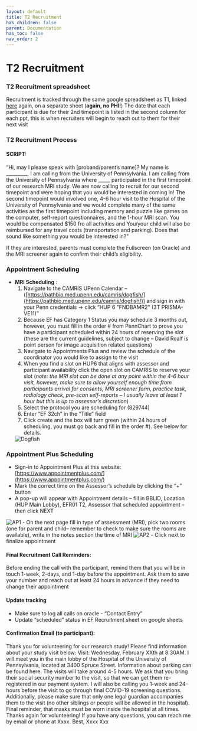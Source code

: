 ```yaml
---
layout: default
title: T2 Recruitment
has_children: false
parent: Documentation
has_toc: false
nav_order: 2
---
```


# T2 Recruitment 

###  T2 Recruitment spreadsheet 
Recruitment is tracked through the same google spreadsheet as T1, linked [here](https://docs.google.com/spreadsheets/d/1--lPUcN_37AOvfCDpvxeiUMOdE6TyYVp4I-csQf8odo/edit#gid=37038768) again, on a separate sheet (**again, no PHI!**)
The date that each participant is due for their 2nd timepoint is listed in the second column for each ppt, this is when recruiters will begin to reach out to them for their next visit

### T2 Recruitment Process
#### **SCRIPT**:
 “Hi, may I please speak with [proband/parent’s name]?  My name is _________, I am calling from the University of Pennsylvania. 
I am calling from the University of Pennsylvania where _____ participated in the first timepoint of our research MRI study. We are now calling to recruit for our second timepoint and were hoping that you would be interested in coming in! The second timepoint would involved one, 4-6 hour visit to the Hospital of the University of Pennsylvania and we would complete many of the same activities as the first timepoint including memory and puzzle like games on the computer, self-report questionnaires, and the 1-hour MRI scan. You would be compensated $150 fro all activities and You/your child will also be reimbursed for any travel costs (transportation and parking). Does that sound like something you would be interested in?”

If they are interested, parents must complete the Fullscreen (on Oracle) and the MRI screener again to confirm their child’s eligibility.

### Appointment Scheduling
- **MRI Scheduling** :
    1. Navigate to the CAMRIS UPenn Calendar – ([https://pathbio.med.upenn.edu/camris/dogfish/](https://pathbio.med.upenn.edu/camris/dogfish/)) and sign in with your Penn credentials → click “HUP 6 "FNDBAMR2" (3T PRISMA-VE11)”
    2. Because EF has Category 1 Status you may schedule 3 months out, however, you must fill in the order # from PennChart to prove you have a participant scheduled within 24 hours of reserving the slot (these are the current guidelines, subject to change – David Roalf is point person for image acquisition related questions)
    3. Navigate to Appointments Plus and review the schedule of the coordinator you would like to assign to the visit
    4. When you find a slot on HUP6 that aligns with assessor and participant availability click the open slot on CAMRIS to reserve your slot (_note: the MRI slot can be done at any point within the 4-6 hour visit, however, make sure to allow yourself enough time from participants arrival for consents, MRI screener form, practice task, radiology check, pre-scan self-reports – I usually leave at least 1 hour but this is up to assessor’s discretion_)
    5. Select the protocol you are scheduling for (829744)
    6. Enter “EF 32ch” in the “Title” field
    7. Click create and the box will turn green (within 24 hours of scheduling, you must go back and fill in the order #). See below for details. 
     <img src="/executivefunction/assets/images/EF7.png" alt="Dogfish"> 


### Appointment Plus Scheduling
- Sign-in to Appointment Plus at this website: [https://www.appointmentplus.com/](https://www.appointmentplus.com/)
- Mark the correct time on the Assessor’s schedule by clicking the “+” button
- A pop-up will appear with Appointment details – fill in BBLID, Location (HUP Main Lobby), EFR01 T2, Assessor that scheduled appointment – then click NEXT
<img src="/executivefunction/assets/images/EF8.png" alt="AP1"> 
- On the next page fill in type of assessment (MRI), pick two rooms (one for parent and child– remember to check to make sure the rooms are available), write in the notes section the time of MRI
<img src="/executivefunction/assets/images/EF9.png" alt="AP2"> 
- Click next to finalize appointment

#### Final Recruitment Call Reminders:
Before ending the call with the participant, remind them that you will be in touch 1-week, 2-days, and 1-day before the appointment. Ask them
to save your number and reach out at least 24 hours in advance if they need to change their appointment 

#### Update tracking
- Make sure to log all calls on oracle - “Contact Entry”
- Update “scheduled” status in EF Recruitment sheet on google sheets

#### **Confirmation Email (to participant)**:

Thank you for volunteering for our research study! Please find information about your study visit below: 
Visit: Wednesday, February XXth at 8:30AM.
I will meet you in the main lobby of the Hospital of the University of Pennsylvania, located at 3400 Spruce Street. Information about parking can be found here. The visits will take around 4-5 hours. We ask that you bring their social security number to the visit, so that we can get them re-registered in our payment system. 
I will also be calling you 1-week and 24-hours before the visit to go through final COVID-19 screening questions. Additionally, please make sure that only one legal guardian accompanies them to the visit (no other siblings or people will be allowed in the hospital). Final reminder, that masks must be worn inside the hospital at all times. 
Thanks again for volunteering!  If you have any questions, you can reach me by email or phone at Xxxx.
Best,
Xxxx Xxx
